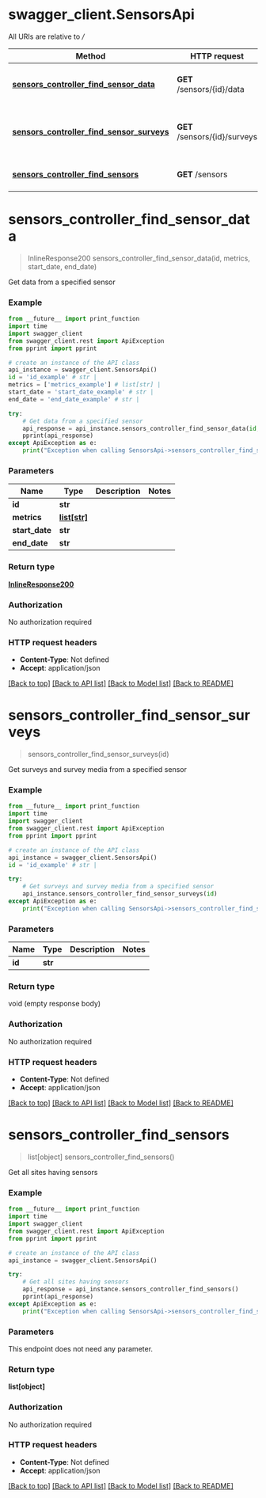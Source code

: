 # swagger_client.SensorsApi

All URIs are relative to */*

Method | HTTP request | Description
------------- | ------------- | -------------
[**sensors_controller_find_sensor_data**](SensorsApi.md#sensors_controller_find_sensor_data) | **GET** /sensors/{id}/data | Get data from a specified sensor
[**sensors_controller_find_sensor_surveys**](SensorsApi.md#sensors_controller_find_sensor_surveys) | **GET** /sensors/{id}/surveys | Get surveys and survey media from a specified sensor
[**sensors_controller_find_sensors**](SensorsApi.md#sensors_controller_find_sensors) | **GET** /sensors | Get all sites having sensors

# **sensors_controller_find_sensor_data**
> InlineResponse200 sensors_controller_find_sensor_data(id, metrics, start_date, end_date)

Get data from a specified sensor

### Example
```python
from __future__ import print_function
import time
import swagger_client
from swagger_client.rest import ApiException
from pprint import pprint

# create an instance of the API class
api_instance = swagger_client.SensorsApi()
id = 'id_example' # str | 
metrics = ['metrics_example'] # list[str] | 
start_date = 'start_date_example' # str | 
end_date = 'end_date_example' # str | 

try:
    # Get data from a specified sensor
    api_response = api_instance.sensors_controller_find_sensor_data(id, metrics, start_date, end_date)
    pprint(api_response)
except ApiException as e:
    print("Exception when calling SensorsApi->sensors_controller_find_sensor_data: %s\n" % e)
```

### Parameters

Name | Type | Description  | Notes
------------- | ------------- | ------------- | -------------
 **id** | **str**|  | 
 **metrics** | [**list[str]**](str.md)|  | 
 **start_date** | **str**|  | 
 **end_date** | **str**|  | 

### Return type

[**InlineResponse200**](InlineResponse200.md)

### Authorization

No authorization required

### HTTP request headers

 - **Content-Type**: Not defined
 - **Accept**: application/json

[[Back to top]](#) [[Back to API list]](../README.md#documentation-for-api-endpoints) [[Back to Model list]](../README.md#documentation-for-models) [[Back to README]](../README.md)

# **sensors_controller_find_sensor_surveys**
> sensors_controller_find_sensor_surveys(id)

Get surveys and survey media from a specified sensor

### Example
```python
from __future__ import print_function
import time
import swagger_client
from swagger_client.rest import ApiException
from pprint import pprint

# create an instance of the API class
api_instance = swagger_client.SensorsApi()
id = 'id_example' # str | 

try:
    # Get surveys and survey media from a specified sensor
    api_instance.sensors_controller_find_sensor_surveys(id)
except ApiException as e:
    print("Exception when calling SensorsApi->sensors_controller_find_sensor_surveys: %s\n" % e)
```

### Parameters

Name | Type | Description  | Notes
------------- | ------------- | ------------- | -------------
 **id** | **str**|  | 

### Return type

void (empty response body)

### Authorization

No authorization required

### HTTP request headers

 - **Content-Type**: Not defined
 - **Accept**: application/json

[[Back to top]](#) [[Back to API list]](../README.md#documentation-for-api-endpoints) [[Back to Model list]](../README.md#documentation-for-models) [[Back to README]](../README.md)

# **sensors_controller_find_sensors**
> list[object] sensors_controller_find_sensors()

Get all sites having sensors

### Example
```python
from __future__ import print_function
import time
import swagger_client
from swagger_client.rest import ApiException
from pprint import pprint

# create an instance of the API class
api_instance = swagger_client.SensorsApi()

try:
    # Get all sites having sensors
    api_response = api_instance.sensors_controller_find_sensors()
    pprint(api_response)
except ApiException as e:
    print("Exception when calling SensorsApi->sensors_controller_find_sensors: %s\n" % e)
```

### Parameters
This endpoint does not need any parameter.

### Return type

**list[object]**

### Authorization

No authorization required

### HTTP request headers

 - **Content-Type**: Not defined
 - **Accept**: application/json

[[Back to top]](#) [[Back to API list]](../README.md#documentation-for-api-endpoints) [[Back to Model list]](../README.md#documentation-for-models) [[Back to README]](../README.md)

